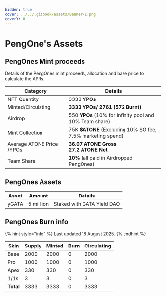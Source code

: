 ```yaml
---
hidden: true
cover: ../../.gitbook/assets/Banner-1.png
coverY: 0
---
```


# PengOne's Assets

## PengOnes Mint proceeds

Details of the PengOnes mint proceeds, allocation and base price to calculate the APRs.

<table><thead><tr><th width="181">Category</th><th>Details </th></tr></thead><tbody><tr><td>NFT Quantity</td><td>3333 <strong>YPOs</strong></td></tr><tr><td>Minted/Circulating</td><td><strong>3333 YPOs/ 2761  (572 Burnt)</strong></td></tr><tr><td>Airdrop</td><td>550 <strong>YPOs</strong> (10% for Infinity pool and 10% Team share)</td></tr><tr><td>Mint Collection </td><td>75K <strong>$ATONE</strong> (Excluding 10% SG fee, 7.5% marketing spend) </td></tr><tr><td>Average ATONE Price /YPOs</td><td> <strong>36.07 ATONE Gross</strong> <br> <strong>27.2 ATONE Net</strong></td></tr><tr><td>Team Share</td><td><strong>10%</strong> (all paid in Airdropped PengOnes)</td></tr></tbody></table>

## PengOnes Assets

| Asset | Amount     | Details                    |
| ----- | ---------- | -------------------------- |
| yGATA | 5 miillion | Staked with GATA Yield DAO |

## PengOnes Burn info&#x20;

{% hint style="info" %}
Last updated  18 August 2025.
{% endhint %}

<table><thead><tr><th>Skin</th><th data-type="number">Supply</th><th data-type="number">Minted</th><th data-type="number">Burn</th><th data-type="number">Circulating</th></tr></thead><tbody><tr><td>Base</td><td>2000</td><td>2000</td><td>0</td><td>2000</td></tr><tr><td>Pro</td><td>1000</td><td>1000</td><td>0</td><td>1000</td></tr><tr><td>Apex</td><td>330</td><td>330</td><td>0</td><td>330</td></tr><tr><td>1/1s</td><td>3</td><td>3</td><td>0</td><td>3</td></tr><tr><td><strong>Total</strong></td><td>3333</td><td>3333</td><td>0</td><td>3333</td></tr></tbody></table>

